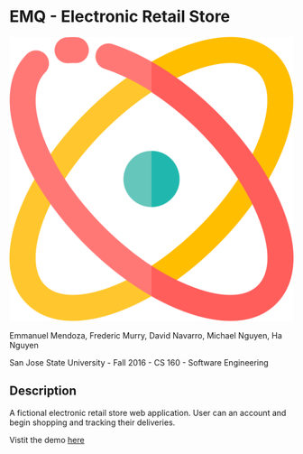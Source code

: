 # EMQ - Electronic Retail Store

![alt text](https://github.com/FMurry/EMQ/blob/master/public/images/physics.svg "EMQ")

Emmanuel Mendoza, Frederic Murry, David Navarro, Michael Nguyen, Ha Nguyen

San Jose State University - Fall 2016 - CS 160 - Software Engineering

## Description

A fictional electronic retail store web application. User can an account and begin shopping and tracking their deliveries.

Vistit the demo [here](http://emqelectronics.tk/ "EMQ")
